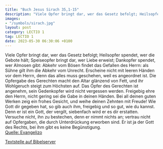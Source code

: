 ```yaml
---
title: "Buch Jesus Sirach 35,1-15"
description: "Viele Opfer bringt dar, wer das Gesetz befolgt; Heilsopfer spendet, wer die Gebote hält; Speiseopfer bringt dar, wer Liebe erweist; Dankopfer spendet, wer Almosen gibt: Abkehr vom Bösen findet das Gefallen des Herrn: als Sühne gilt ihm die Abkehr vom Unrecht. Erscheine nicht mit ...."
images:
- "/symbols/sirach.jpg"
layout: post
category: LECTIO 1
tag: LECTIO 1
date: 2023-05-30 06:30:06 +0100
---
```

Viele Opfer bringt dar, wer das Gesetz befolgt;
Heilsopfer spendet, wer die Gebote hält;
Speiseopfer bringt dar, wer Liebe erweist;
Dankopfer spendet, wer Almosen gibt:
Abkehr vom Bösen findet das Gefallen des Herrn: als Sühne gilt ihm die Abkehr vom Unrecht.
Erscheine nicht mit leeren Händen vor dem Herrn,
denn das alles muss geschehen, weil es angeordnet ist.<!--more-->
Die Opfergabe des Gerechten macht den Altar glänzend von Fett, und ihr Wohlgeruch steigt zum Höchsten auf.
Das Opfer des Gerechten ist angenehm, sein Gedenkopfer wird nicht vergessen werden.
Freigebig ehre den Herrn, nicht gering sei die Gabe in deinen Händen.
Bei all deinen guten Werken zeig ein frohes Gesicht, und weihe deinen Zehnten mit Freude!
Wie Gott dir gegeben hat, so gib auch ihm, freigebig und so gut, wie du kannst.
Denn er ist ein Gott, der vergilt, siebenfach wird er es dir erstatten.
Versuche nicht, ihn zu bestechen, denn er nimmt nichts an;
vertrau nicht auf Opfergaben, die durch Unterdrückung erworben sind. Er ist ja der Gott des Rechts, bei ihm gibt es keine Begünstigung.<br>
[Quelle: Evangelizo](https://evangeliumtagfuertag.org/DE/gospel)

[Textstelle auf Bibelserver](https://www.bibleserver.com/EU/Sirach35,1-15)

